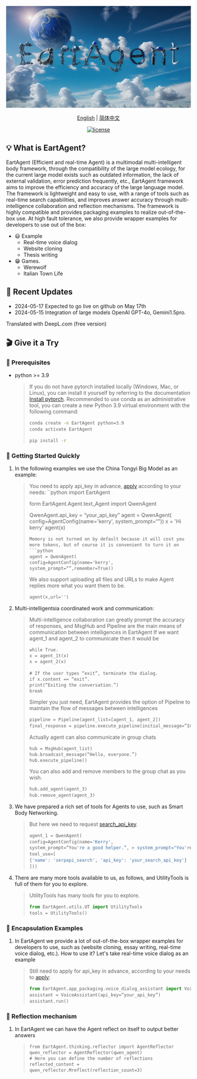 <div align="center">
<img src="assets/130898843/f145bbb8-ed97-4025-a40b-4260a8a75f6bno_alpha-4.png"  alt="EartAgent logo">
</a>
</div>

<p align="center">
  <a href="./README.md">English</a> |
  <a href="./README_CN.md">简体中文</a> 
</p>

<p align="center">
      <a href="">
    <img height="21" src="https://img.shields.io/badge/License-Apache--2.0-ffffff?style=flat-square&labelColor=d4eaf7&color=1570EF" alt="license">
  </a>
</p>

## 💡 What is EartAgent?

EartAgent (Efficient and real-time Agent) is a multimodal multi-intelligent body framework, through the compatibility of the large model ecology, for the current large model exists such as outdated information, the lack of external validation, error prediction frequently, etc., EartAgent framework aims to improve the efficiency and accuracy of the large language model. The framework is lightweight and easy to use, with a range of tools such as real-time search capabilities, and improves answer accuracy through multi-intelligence collaboration and reflection mechanisms. The framework is highly compatible and provides packaging examples to realize out-of-the-box use.
At high fault tolerance, we also provide wrapper examples for developers to use out of the box:
- 😃 Example
  - Real-time voice dialog
  - Website cloning
  - Thesis writing
- 😁 Games.
  - Werewolf
  - Italian Town Life
## 📌 Recent Updates
- 2024-05-17 Expected to go live on github on May 17th
- 2024-05-15 Integration of large models OpenAI GPT-4o, Gemini1.5pro.

Translated with DeepL.com (free version)

## 🎬 Give it a Try

### 📝 Prerequisites

- python >= 3.9 
   > If you do not have pytorch installed locally (Windows, Mac, or Linux), you can install it yourself by referring to the documentation [Install pytorch](https://pytorch.org/).
   > Recommended to use conda as an administrative tool, you can create a new Python 3.9 virtual environment with the following command:
   >
   > ```bash
   > conda create -n EartAgent python=3.9
   > conda activate EartAgent
   > ```
   > ```bash
   > pip install -r
   > ```

### 🚀 Getting Started Quickly

1. In the following examples we use the China Tongyi Big Model as an example:

   > You need to apply api_key in advance, [apply](https://dashscope.console.aliyun.com/apiKey) according to your needs:
   > ``python
   > import EartAgent
   >
   > form EartAgent.Agent.text_Agent import QwenAgent
   > 
   > QwenAgent.api_key = “your_api_key”
   > agent = QwenAgent(
   > config=AgentConfig(name='kerry', system_prompt=“”))
   > x = 'Hi kerry'
   > agent(x)
   >
   > ```
   > Memory is not turned on by default because it will cost you more tokens, but of course it is convenient to turn it on
   > ```python
   > agent = QwenAgent(
   > config=AgentConfig(name='kerry', system_prompt=“”,remember=True))
   > ```
   > We also support uploading all files and URLs to make Agent replies more what you want them to be.
   > ```python
   > agent(x,url='')
   > ```
2. Multi-intelligentsia coordinated work and communication:
   >Multi-intelligence collaboration can greatly prompt the accuracy of responses, and MsgHub and Pipeline are the main means of communication between intelligences in EartAgent
   >If we want agent_1 and agent_2 to communicate then it would be
   >```python.
   >while True.
   >x = agent_1t(x)
   >x = agent_2(x)
   >
   ># If the user types “exit”, terminate the dialog.
   >if x.content == “exit”.
   > print(“Exiting the conversation.”)
   > break
   >```
   >Simpler you just need, EartAgent provides the option of Pipeline to maintain the flow of messages between intelligences
   >```python
   >pipeline = Pipeline(agent_list=[agent_1, agent_2])
   >final_response = pipeline.execute_pipeline(initial_message=“Initial message to pipeline”)
   >```
   > Actually agent can also communicate in group chats
   >```python.
   >hub = MsgHub(agent_list)
   >hub.broadcast_message(“Hello, everyone.”)
   >hub.execute_pipeline()
   >```
   >You can also add and remove members to the group chat as you wish.
   >```python
   >hub.add_agent(agent_3)
   >hub.remove_agent(agent_3)
   >```
3. We have prepared a rich set of tools for Agents to use, such as Smart Body Networking.
   > But here we need to request [search_api_key](https://serpapi.com/).
   >```python
   >agent_1 = QwenAgent(
   > config=AgentConfig(name='Kerry',
   > system_prompt=“You're a good helper.”, > system_prompt="You're a good helper.
   > tool_use=[
   > {'name': 'serpapi_search', 'api_key': 'your_search_api_key'}
   > ]))
   > ```
5. There are many more tools available to us, as follows, and UtilityTools is full of them for you to explore.
   >UtilityTools has many tools for you to explore.
   >```python
   >from EartAgent.utils.UT import UtilityTools
   >tools = UtilityTools()
   >```
   >
### 🚀 Encapsulation Examples

1. In EartAgent we provide a lot of out-of-the-box wrapper examples for developers to use, such as (website cloning, essay writing, real-time voice dialog, etc.).
How to use it? Let's take real-time voice dialog as an example
   > Still need to apply for api_key in advance, according to your needs to [apply](https://dashscope.console.aliyun.com/apiKey):
   > ```python
   >from EartAgent.app_packaging.voice_dialog_assistant import VoiceAssistant
   >assistant = VoiceAssistant(api_key=“your_api_key”)
   >assistant.run()        
   > ```
### 🤗 Reflection mechanism

1. In EartAgent we can have the Agent reflect on itself to output better answers
   > ```python.
   >from EartAgent.thinking.reflector import AgentReflector
   >qwen_reflector = AgentReflector(qwen_agent)
   ># Here you can define the number of reflections   
   >reflected_content = qwen_reflector.Mreflect(reflection_count=3)        
   > ```

   
   
